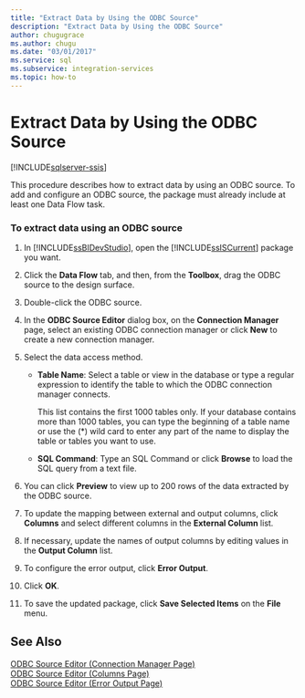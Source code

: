 ```yaml
---
title: "Extract Data by Using the ODBC Source"
description: "Extract Data by Using the ODBC Source"
author: chugugrace
ms.author: chugu
ms.date: "03/01/2017"
ms.service: sql
ms.subservice: integration-services
ms.topic: how-to
---
```

# Extract Data by Using the ODBC Source

[!INCLUDE[sqlserver-ssis](../../includes/applies-to-version/sqlserver-ssis.md)]


  This procedure describes how to extract data by using an ODBC source. To add and configure an ODBC source, the package must already include at least one Data Flow task.  
  
### To extract data using an ODBC source  
  
1.  In [!INCLUDE[ssBIDevStudio](../../includes/ssbidevstudio-md.md)], open the [!INCLUDE[ssISCurrent](../../includes/ssiscurrent-md.md)] package you want.  
  
2.  Click the **Data Flow** tab, and then, from the **Toolbox**, drag the ODBC source to the design surface.  
  
3.  Double-click the ODBC source.  
  
4.  In the **ODBC Source Editor** dialog box, on the **Connection Manager** page, select an existing ODBC connection manager or click **New** to create a new connection manager.  
  
5.  Select the data access method.  
  
    -   **Table Name**: Select a table or view in the database or type a regular expression to identify the table to which the ODBC connection manager connects.  
  
         This list contains the first 1000 tables only. If your database contains more than 1000 tables, you can type the beginning of a table name or use the (*) wild card to enter any part of the name to display the table or tables you want to use.  
  
    -   **SQL Command**: Type an SQL Command or click **Browse** to load the SQL query from a text file.  
  
6.  You can click **Preview** to view up to 200 rows of the data extracted by the ODBC source.  
  
7.  To update the mapping between external and output columns, click **Columns** and select different columns in the **External Column** list.  
  
8.  If necessary, update the names of output columns by editing values in the **Output Column** list.  
  
9. To configure the error output, click **Error Output**.  
  
10. Click **OK**.  
  
11. To save the updated package, click **Save Selected Items** on the **File** menu.  
  
## See Also  
 [ODBC Source Editor &#40;Connection Manager Page&#41;](./odbc-source.md)   
 [ODBC Source Editor &#40;Columns Page&#41;](./odbc-source.md)   
 [ODBC Source Editor &#40;Error Output Page&#41;](./odbc-source.md)  
  
